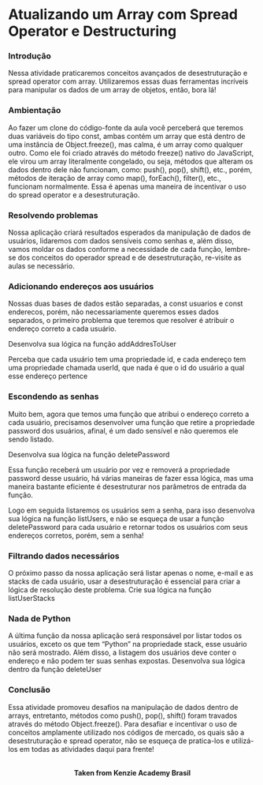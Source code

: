 <h1>Atualizando um Array com Spread Operator e Destructuring</h1>

<h3>Introdução</h3>
Nessa atividade praticaremos conceitos avançados de desestruturação e spread operator com array. Utilizaremos essas duas ferramentas incríveis para manipular os dados de um array de objetos, então, bora lá!

<h3>Ambientação</h3>
Ao fazer um clone do código-fonte da aula você perceberá que teremos duas variáveis do tipo const, ambas contém um array que está dentro de uma instância de Object.freeze(), mas calma, é um array como qualquer outro. Como ele foi criado através do método freeze() nativo do JavaScript, ele virou um array literalmente congelado, ou seja, métodos que alteram os dados dentro dele não funcionam, como: push(), pop(), shift(), etc., porém, métodos de iteração de array como map(), forEach(), filter(), etc., funcionam normalmente. Essa é apenas uma maneira de incentivar o uso do spread operator e a desestruturação.

<h3>Resolvendo problemas</h3>
Nossa aplicação criará resultados esperados da manipulação de dados de usuários, lidaremos com dados sensíveis como senhas e, além disso, vamos moldar os dados conforme a necessidade de cada função, lembre-se dos conceitos do operador spread e de desestruturação, re-visite as aulas se necessário.

<h3>Adicionando endereços aos usuários</h3>

Nossas duas bases de dados estão separadas, a const usuarios e const enderecos, porém, não necessariamente queremos esses dados separados, o primeiro problema que teremos que resolver é atribuir o endereço correto a cada usuário.

Desenvolva sua lógica na função addAddresToUser

Perceba que cada usuário tem uma propriedade id, e cada endereço tem uma propriedade chamada userId, que nada é que o id do usuário a qual esse endereço pertence

<h3>Escondendo as senhas</h3>

Muito bem, agora que temos uma função que atribui o endereço correto a cada usuário, precisamos desenvolver uma função que retire a propriedade password dos usuários, afinal, é um dado sensível e não queremos ele sendo listado.

Desenvolva sua lógica na função deletePassword

Essa função receberá um usuário por vez e removerá a propriedade password desse usuário, há várias maneiras de fazer essa lógica, mas uma maneira bastante eficiente é desestruturar nos parâmetros de entrada da função.

Logo em seguida listaremos os usuários sem a senha, para isso desenvolva sua lógica na função listUsers, e não se esqueça de usar a função deletePassword para cada usuário e retornar todos os usuários com seus endereços corretos, porém, sem a senha!

<h3>Filtrando dados necessários</h3>

O próximo passo da nossa aplicação será listar apenas o nome, e-mail e as stacks de cada usuário, usar a desestruturação é essencial para criar a lógica de resolução deste problema. Crie sua lógica na função listUserStacks

<h3>Nada de Python</h3>

A última função da nossa aplicação será responsável por listar todos os usuários, exceto os que tem “Python” na propriedade stack, esse usuário não será mostrado. Além disso, a listagem dos usuários deve conter o endereço e não podem ter suas senhas expostas. Desenvolva sua lógica dentro da função deleteUser

<h3>Conclusão</h3>
Essa atividade promoveu desafios na manipulação de dados dentro de arrays, entretanto, métodos como push(), pop(), shift() foram travados através do método Object.freeze(). Para desafiar e incentivar o uso de conceitos amplamente utilizado nos códigos de mercado, os quais são a desestruturação e spread operator, não se esqueça de pratica-los e utilizá-los em todas as atividades daqui para frente!
<br>
<br>

<p align="center"><b>Taken from Kenzie Academy Brasil</b></p>
